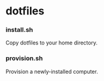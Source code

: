 # dotfiles

### install.sh
Copy dotfiles to your home directory.

### provision.sh
Provision a newly-installed computer.
